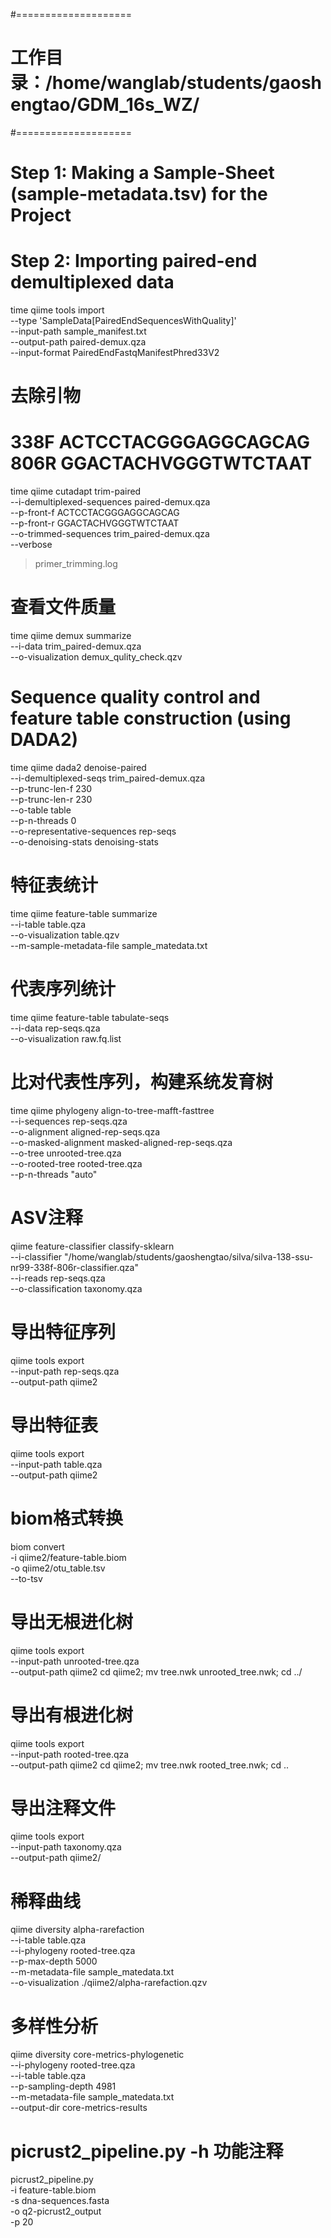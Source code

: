 #====================
# 工作目录：/home/wanglab/students/gaoshengtao/GDM_16s_WZ/
#====================


# Step 1: Making a Sample-Sheet (sample-metadata.tsv) for the Project
# Step 2: Importing paired-end demultiplexed data
time qiime tools import \
--type 'SampleData[PairedEndSequencesWithQuality]' \
--input-path sample_manifest.txt \
--output-path paired-demux.qza \
--input-format PairedEndFastqManifestPhred33V2

# 去除引物
# 338F	ACTCCTACGGGAGGCAGCAG	806R	GGACTACHVGGGTWTCTAAT
time qiime cutadapt trim-paired \
--i-demultiplexed-sequences paired-demux.qza \
--p-front-f ACTCCTACGGGAGGCAGCAG \
--p-front-r GGACTACHVGGGTWTCTAAT  \
--o-trimmed-sequences trim_paired-demux.qza \
--verbose 
> primer_trimming.log

# 查看文件质量

time qiime demux summarize \
   --i-data trim_paired-demux.qza \
   --o-visualization demux_qulity_check.qzv
   
# Sequence quality control and feature table construction (using DADA2)

time qiime dada2 denoise-paired \
--i-demultiplexed-seqs trim_paired-demux.qza \
--p-trunc-len-f 230 \
--p-trunc-len-r 230 \
--o-table table \
--p-n-threads 0 \
--o-representative-sequences rep-seqs \
--o-denoising-stats denoising-stats

# 特征表统计

time qiime feature-table summarize \
--i-table table.qza \
--o-visualization table.qzv \
--m-sample-metadata-file sample_matedata.txt

# 代表序列统计

time qiime feature-table tabulate-seqs \
--i-data rep-seqs.qza \
--o-visualization raw.fq.list

# 比对代表性序列，构建系统发育树

time qiime phylogeny align-to-tree-mafft-fasttree \
--i-sequences rep-seqs.qza \
--o-alignment aligned-rep-seqs.qza \
--o-masked-alignment masked-aligned-rep-seqs.qza \
--o-tree unrooted-tree.qza \
--o-rooted-tree rooted-tree.qza \
--p-n-threads "auto" 

# ASV注释

qiime feature-classifier classify-sklearn \
   --i-classifier "/home/wanglab/students/gaoshengtao/silva/silva-138-ssu-nr99-338f-806r-classifier.qza" \
   --i-reads rep-seqs.qza \
   --o-classification taxonomy.qza
   
# 导出特征序列

qiime tools export \
--input-path rep-seqs.qza \
--output-path qiime2 

# 导出特征表

qiime tools export \
--input-path table.qza \
--output-path qiime2 

# biom格式转换

biom convert \
-i qiime2/feature-table.biom \
-o qiime2/otu_table.tsv \
--to-tsv 
   
# 导出无根进化树

qiime tools export \
--input-path unrooted-tree.qza \
--output-path qiime2
cd qiime2; mv tree.nwk unrooted_tree.nwk; cd ../

# 导出有根进化树

qiime tools export \
--input-path rooted-tree.qza \
--output-path qiime2
cd qiime2; mv tree.nwk rooted_tree.nwk; cd ..

# 导出注释文件

qiime tools export \
--input-path taxonomy.qza \
--output-path qiime2/

# 稀释曲线

qiime diversity alpha-rarefaction \
   --i-table table.qza \
   --i-phylogeny rooted-tree.qza \
   --p-max-depth 5000 \
   --m-metadata-file sample_matedata.txt \
   --o-visualization ./qiime2/alpha-rarefaction.qzv 
   
# 多样性分析

 qiime diversity core-metrics-phylogenetic \
   --i-phylogeny rooted-tree.qza \
   --i-table table.qza \
   --p-sampling-depth 4981 \
   --m-metadata-file sample_matedata.txt \
   --output-dir core-metrics-results
   
# picrust2_pipeline.py -h 功能注释

picrust2_pipeline.py \
   -i feature-table.biom \
   -s dna-sequences.fasta \
   -o q2-picrust2_output \
   -p 20 
   
